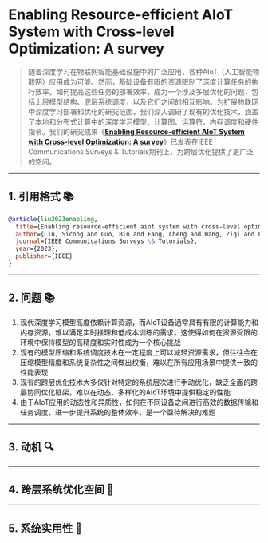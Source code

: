 # Enabling Resource-efficient AIoT System with Cross-level Optimization: A survey

> 随着深度学习在物联网智能基础设施中的广泛应用，各种AIoT（人工智能物联网）应用成为可能。然而，基础设备有限的资源限制了深度计算任务的执行效率。如何提高这些任务的部署效率，成为一个涉及多层优化的问题，包括上层模型结构、底层系统调度，以及它们之间的相互影响。为扩展物联网中深度学习部署和优化的研究范围，我们深入调研了现有的优化技术，涵盖了本地和分布式计算中的深度学习模型、计算图、运算符、内存调度和硬件指令。我们的研究成果《**[Enabling Resource-efficient AIoT System with Cross-level Optimization: A survey](https://ieeexplore.ieee.org/document/10265028)**》已发表在IEEE Communications Surveys & Tutorials期刊上，为跨层优化提供了更广泛的空间。

---

## 1. 引用格式 📚

```bibtex
@article{liu2023enabling,
  title={Enabling resource-efficient aiot system with cross-level optimization: A survey},
  author={Liu, Sicong and Guo, Bin and Fang, Cheng and Wang, Ziqi and Luo, Shiyan and Zhou, Zimu and Yu, Zhiwen},
  journal={IEEE Communications Surveys \& Tutorials},
  year={2023},
  publisher={IEEE}
}
```

---

## 2. 问题 📚

1. 现代深度学习模型高度依赖计算资源，而AIoT设备通常具有有限的计算能力和内存资源，难以满足实时推理和低成本训练的需求。这使得如何在资源受限的环境中保持模型的高精度和实时性成为一个核心挑战
2. 现有的模型压缩和系统调度技术在一定程度上可以减轻资源需求，但往往会在压缩模型精度和系统复杂性之间做出权衡，难以在所有应用场景中提供一致的性能表现
3. 现有的跨层优化技术大多仅针对特定的系统层次进行手动优化，缺乏全面的跨层协同优化框架，难以在动态、多样化的AIoT环境中提供稳定的性能
4. 由于AIoT应用的动态性和异质性，如何在不同设备之间进行高效的数据传输和任务调度，进一步提升系统的整体效率，是一个亟待解决的难题

---

## 3. 动机 🔍

---

## 4. 跨层系统优化空间 🚀

---

## 5. 系统实用性 🔧




